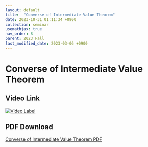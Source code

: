 ```yaml
---
layout: default
title:  "Converse of Intermediate Value Theorem"
date: 2023-10-31 01:11:34 +0900
collection: seminar
usemathjax: true
nav_order: 8
parent: 2023 Fall
last_modified_date: 2023-03-06 +0900
---
```

# Converse of Intermediate Value Theorem
<!-- ## <center> Abstract </center>
Francis Guthrie claimed in 1852 the four color problem. We
proof two essential lemmas and then solve six color problem. We expand
the proof of six color problem into five, four color problem. Kempe
published this proof in 1879. However the flaw was discovered in 1890
by Heawood. Although flawed, Kempe’s idea was used as one of a basic
tool. -->
## Video Link

[![Video Label](https://img.youtube.com/vi/pKstRKUoJQo/hqdefault.jpg)](https://youtu.be/pKstRKUoJQo)

## PDF Download

<a target='_blank' href='download/IVT.pdf'>Converse of Intermediate Value Theorem PDF</a>